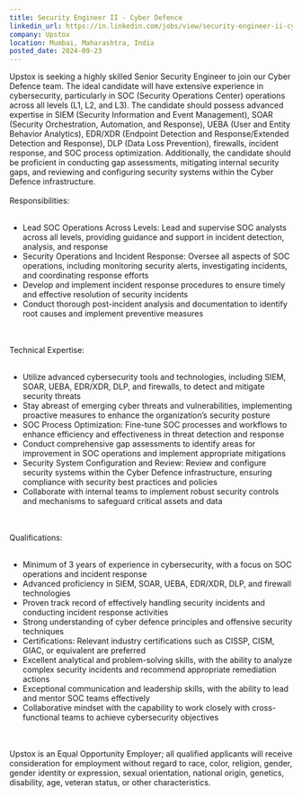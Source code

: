```yaml
---
title: Security Engineer II - Cyber Defence
linkedin_url: https://in.linkedin.com/jobs/view/security-engineer-ii-cyber-defence-at-upstox-4031329011?position=42&pageNum=0&refId=qn6QhdJ1CFxGLxYGx7p%2BKA%3D%3D&trackingId=o%2BF%2F22KVUeimcQHEE4IDVA%3D%3D
company: Upstox
location: Mumbai, Maharashtra, India
posted_date: 2024-09-23
---
```


<div class="description__text description__text--rich">
<section class="show-more-less-html" data-max-lines="5">
<div class="show-more-less-html__markup show-more-less-html__markup--clamp-after-5 relative overflow-hidden">
          Upstox is seeking a highly skilled Senior Security Engineer to join our Cyber Defence team. The ideal candidate will have extensive experience in cybersecurity, particularly in SOC (Security Operations Center) operations across all levels (L1, L2, and L3). The candidate should possess advanced expertise in SIEM (Security Information and Event Management), SOAR (Security Orchestration, Automation, and Response), UEBA (User and Entity Behavior Analytics), EDR/XDR (Endpoint Detection and Response/Extended Detection and Response), DLP (Data Loss Prevention), firewalls, incident response, and SOC process optimization. Additionally, the candidate should be proficient in conducting gap assessments, mitigating internal security gaps, and reviewing and configuring security systems within the Cyber Defence infrastructure.<br/><br/>Responsibilities:<br/><br/><ul><li> Lead SOC Operations Across Levels: Lead and supervise SOC analysts across all levels, providing guidance and support in incident detection, analysis, and response</li><li> Security Operations and Incident Response: Oversee all aspects of SOC operations, including monitoring security alerts, investigating incidents, and coordinating response efforts</li><li> Develop and implement incident response procedures to ensure timely and effective resolution of security incidents</li><li> Conduct thorough post-incident analysis and documentation to identify root causes and implement preventive measures<br/><br/><br/></li></ul>Technical Expertise:<br/><br/><ul><li> Utilize advanced cybersecurity tools and technologies, including SIEM, SOAR, UEBA, EDR/XDR, DLP, and firewalls, to detect and mitigate security threats</li><li> Stay abreast of emerging cyber threats and vulnerabilities, implementing proactive measures to enhance the organization’s security posture</li><li> SOC Process Optimization: Fine-tune SOC processes and workflows to enhance efficiency and effectiveness in threat detection and response</li><li> Conduct comprehensive gap assessments to identify areas for improvement in SOC operations and implement appropriate mitigations</li><li> Security System Configuration and Review: Review and configure security systems within the Cyber Defence infrastructure, ensuring compliance with security best practices and policies</li><li> Collaborate with internal teams to implement robust security controls and mechanisms to safeguard critical assets and data<br/><br/><br/></li></ul>Qualifications:<br/><br/><ul><li> Minimum of 3 years of experience in cybersecurity, with a focus on SOC operations and incident response</li><li> Advanced proficiency in SIEM, SOAR, UEBA, EDR/XDR, DLP, and firewall technologies</li><li> Proven track record of effectively handling security incidents and conducting incident response activities</li><li> Strong understanding of cyber defence principles and offensive security techniques</li><li> Certifications: Relevant industry certifications such as CISSP, CISM, GIAC, or equivalent are preferred</li><li> Excellent analytical and problem-solving skills, with the ability to analyze complex security incidents and recommend appropriate remediation actions</li><li> Exceptional communication and leadership skills, with the ability to lead and mentor SOC teams effectively</li><li> Collaborative mindset with the capability to work closely with cross-functional teams to achieve cybersecurity objectives<br/><br/><br/></li></ul>Upstox is an Equal Opportunity Employer; all qualified applicants will receive consideration for employment without regard to race, color, religion, gender, gender identity or expression, sexual orientation, national origin, genetics, disability, age, veteran status, or other characteristics.
        </div>


<!-- --> </section>
</div>